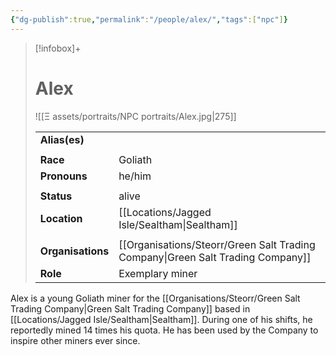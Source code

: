 ```yaml
---
{"dg-publish":true,"permalink":"/people/alex/","tags":["npc"]}
---
```


> [!infobox]+
> 
> # Alex
> ![[Ξ assets/portraits/NPC portraits/Alex.jpg\|275]]
> 
> | | |
> | --- | --- |
> | **Alias(es)** |  |
> | | | 
> | **Race** | Goliath |
> | **Pronouns** | he/him |
> | | | 
> | **Status** | alive | 
> | **Location** | [[Locations/Jagged Isle/Sealtham\|Sealtham]] |
> | | | 
> | **Organisations** | [[Organisations/Steorr/Green Salt Trading Company\|Green Salt Trading Company]] |
> | **Role** | Exemplary miner |

Alex is a young Goliath miner for the [[Organisations/Steorr/Green Salt Trading Company\|Green Salt Trading Company]] based in [[Locations/Jagged Isle/Sealtham\|Sealtham]]. During one of his shifts, he reportedly mined 14 times his quota. He has been used by the Company to inspire other miners ever since. 
